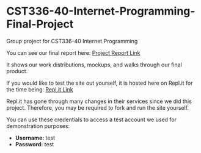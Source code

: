 # CST336-40-Internet-Programming-Final-Project

Group project for CST336-40 Internet Programming

You can see our final report here:
[Project Report Link](CST336-40-Internet-Programming-Final-Project/CST336-40-Internet-Programming-Final-Project-Report.pdf)

It shows our work distributions, mockups, and walks through our final product.

If you would like to test the site out yourself, it is hosted here on Repl.it for the time being:
[Repl.it Link](https://replit.com/@NathanSimpson4/vibeEmporium-Group-3)

Repl.it has gone through many changes in their services since we did this project.
Therefore, you may be required to fork and run the site yourself.

You can use these credentials to access a test account we used for demonstration purposes:
- **Username:** test
- **Password:** test
